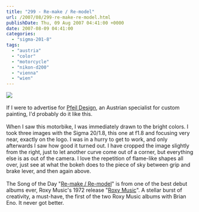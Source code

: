 ```yaml
---
title: "299 - Re-make / Re-model"
url: /2007/08/299-re-make-re-model.html
publishDate: Thu, 09 Aug 2007 04:41:00 +0000
date: 2007-08-09 04:41:00
categories: 
  - "sigma-201-8"
tags: 
  - "austria"
  - "color"
  - "motorcycle"
  - "nikon-d200"
  - "vienna"
  - "wien"
---
```

<a href="https://d25zfm9zpd7gm5.cloudfront.net/1200x1200/2007/20070808_082329_nx.jpg"><img src="https://d25zfm9zpd7gm5.cloudfront.net/0600x0600/2007/20070808_082329_nx.jpg"/></a><br/><br/>If I were to advertise for <a href="http://www.pfeil-design.com/" target="_blank">Pfeil Design</a>, an Austrian specialist for custom painting, I'd probably do it like this.<br/><br/>When I saw this motorbike, I was immediately drawn to the bright colors. I took three images with the Sigma 20/1.8, this one at f1.8 and focusing very near, exactly on the logo. I was in a hurry to get to work, and only afterwards I saw how good it turned out. I have cropped the image slightly from the right, just to let another curve come out of a corner, but everything else is as out of the camera. I love the repetition of flame-like shapes all over, just see at what the bokeh does to the piece of sky between grip and brake lever, and then again above.<br/><br/>The Song of the Day "<a href="http://www.lyricsfreak.com/r/roxy+music/remakeremodel_20118922.html" target="_blank">Re-make / Re-model</a>" is from one of the best debut albums ever, Roxy Music's 1972 release "<a href="http://www.amazon.com/exec/obidos/ASIN/B0000256KG" target="_blank">Roxy Music</a>". A stellar burst of creativity, a must-have, the first of the two Roxy Music albums with Brian Eno. It never got better.
